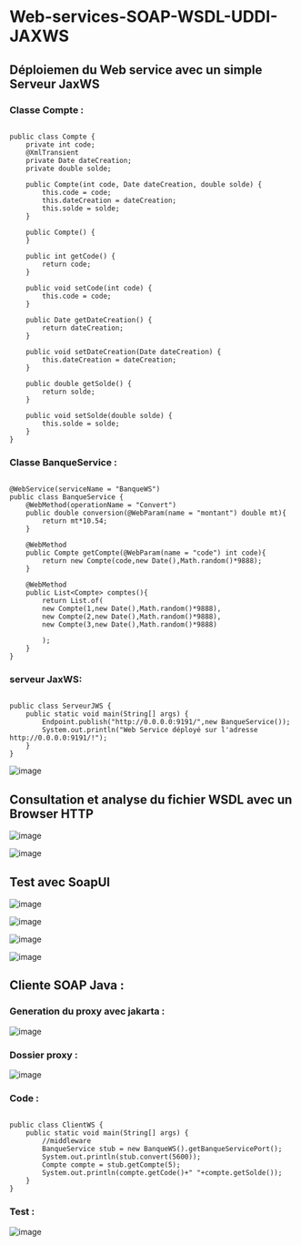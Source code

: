 ﻿# Web-services-SOAP-WSDL-UDDI-JAXWS

## Déploiemen du Web service avec un simple Serveur JaxWS

### Classe Compte :

```java=17

public class Compte {
    private int code;
    @XmlTransient
    private Date dateCreation;
    private double solde;

    public Compte(int code, Date dateCreation, double solde) {
        this.code = code;
        this.dateCreation = dateCreation;
        this.solde = solde;
    }

    public Compte() {
    }

    public int getCode() {
        return code;
    }

    public void setCode(int code) {
        this.code = code;
    }

    public Date getDateCreation() {
        return dateCreation;
    }

    public void setDateCreation(Date dateCreation) {
        this.dateCreation = dateCreation;
    }

    public double getSolde() {
        return solde;
    }

    public void setSolde(double solde) {
        this.solde = solde;
    }
}

```
### Classe BanqueService :

```java=17

@WebService(serviceName = "BanqueWS")
public class BanqueService {
    @WebMethod(operationName = "Convert")
    public double conversion(@WebParam(name = "montant") double mt){
        return mt*10.54;
    }

    @WebMethod
    public Compte getCompte(@WebParam(name = "code") int code){
        return new Compte(code,new Date(),Math.random()*9888);
    }

    @WebMethod
    public List<Compte> comptes(){
        return List.of(
        new Compte(1,new Date(),Math.random()*9888),
        new Compte(2,new Date(),Math.random()*9888),
        new Compte(3,new Date(),Math.random()*9888)

        );
    }
}

```
### serveur JaxWS:

```java=17

public class ServeurJWS {
    public static void main(String[] args) {
        Endpoint.publish("http://0.0.0.0:9191/",new BanqueService());
        System.out.println("Web Service déployé sur l'adresse http://0.0.0.0:9191/!");
    }
}

```

![image](https://user-images.githubusercontent.com/84138772/208242980-35046f75-877a-478e-9a67-d98651b7d337.png)

## Consultation et analyse du fichier WSDL avec un Browser HTTP

![image](https://user-images.githubusercontent.com/84138772/208243018-b635635b-62e5-44c7-9097-725e3061d975.png)

![image](https://user-images.githubusercontent.com/84138772/208243056-63741637-523b-4d26-afe1-74a5144ab6d7.png)


## Test avec SoapUI

![image](https://user-images.githubusercontent.com/84138772/208243291-fc8b285e-f94d-48bf-9fb5-75eb60bf1059.png)

![image](https://user-images.githubusercontent.com/84138772/208243499-75b43f7d-0ba8-4b66-92bb-f989628f8b61.png)

![image](https://user-images.githubusercontent.com/84138772/208243456-fbfbefac-0b90-4420-b065-25c73366bc5c.png)

![image](https://user-images.githubusercontent.com/84138772/208243522-8207e230-d2bf-40cf-85dd-851993a9b8b4.png)

## Cliente SOAP Java :

### Generation du proxy avec jakarta : 

![image](https://user-images.githubusercontent.com/84138772/208244615-b542207e-8924-4c0e-ace5-fde2345e6541.png)

### Dossier proxy : 

![image](https://user-images.githubusercontent.com/84138772/208244660-9e39abed-abc0-4720-bd88-6f053f5da457.png)

### Code :

```java=17

public class ClientWS {
    public static void main(String[] args) {
        //middleware
        BanqueService stub = new BanqueWS().getBanqueServicePort();
        System.out.println(stub.convert(5600));
        Compte compte = stub.getCompte(5);
        System.out.println(compte.getCode()+" "+compte.getSolde());
    }
}

```
### Test :

![image](https://user-images.githubusercontent.com/84138772/208244732-e5f5ea22-4e59-4236-a634-57effea80406.png)
